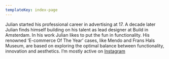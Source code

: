 ```yaml
---
templateKey: index-page
---
```


Julian started his professional career in advertising at 17. A decade
  later Julian finds himself building on his talent as lead designer at Build in
  Amsterdam. In his work Julian likes to put the fun in functionality. His
  renowned ‘E-commerce Of The Year’ cases, like Mendo and Frans Hals Museum, are
  based on exploring the optimal balance between functionality, innovation and
  aesthetics. I’m mostly active on
  [Instagram](https://www.instagram.com/jul_mol_/)
